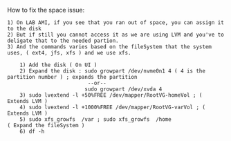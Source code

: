 How to fix the space issue:

    1) On LAB AMI, if you see that you ran out of space, you can assign it to the disk
    2) But if still you cannot access it as we are using LVM and you've to deligate that to the needed partion.
    3) And the commands varies based on the fileSystem that the system uses, ( ext4, jfs, xfs ) and we use xfs. 

```
    1) Add the disk ( On UI ) 
    2) Expand the disk : sudo growpart /dev/nvme0n1 4 ( 4 is the partition number ) ; expands the partition
                          --or-- 
                         sudo growpart /dev/xvda 4
    3) sudo lvextend -l +50%FREE /dev/mapper/RootVG-homeVol ; ( Extends LVM )
    4) sudo lvextend -l +1000%FREE /dev/mapper/RootVG-varVol ; ( Extends LVM )
    5) sudo xfs_growfs  /var ; sudo xfs_growfs  /home                         ( Expand the fileSystem ) 
    6) df -h
```